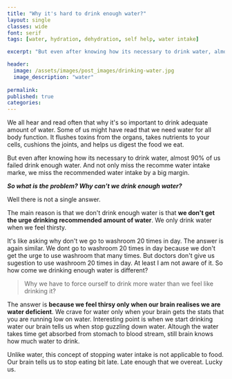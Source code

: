 ```yaml
---
title: "Why it's hard to drink enough water?"
layout: single
classes: wide
font: serif
tags: [water, hydration, dehydration, self help, water intake]

excerpt: "But even after knowing how its necessary to drink water, almost 90% of us failed drink enough water. And not only miss the recomme water intake marke, we miss the recommended water intake by a big margin."

header:
  image: /assets/images/post_images/drinking-water.jpg
  image_description: "water"
  
permalink:
published: true
categories: 
---
```



We all hear and read often that why it's so important to drink adequate amount of water.
Some of us might have read that we need water for all body function. It flushes toxins 
from the organs, takes nutrients to your cells, cushions the joints, and helps us digest
the food we eat.  

But even after knowing how its necessary to drink water, almost 90% of
us failed drink enough water. And not only miss the recomme water intake marke, we miss
the recommended water intake by a big margin.  

**_So what is the problem? Why can't we drink enough water?_**

Well there is not a single answer.

The main reason is that we don't drink enough water is that **we don't get the urge drinking recommended amount of water**. We only drink water when we feel thirsty. 

It's like asking why don't we go to washroom 20 times in day. The answer is again similar. We dont go to washroom 20 times in day because we don't get the urge to use washroom that many times. But doctors don't give us sugestion to use washroom 20 times in day. At least I am not aware of it. So how come we drinking enough water is different?

>Why we have to force ourself to drink more water than we feel like drinking it?  


The answer is **because we feel thirsy only when our brain realises we are water deficient**. We crave for water only when your brain gets the stats that you are running low on water. Interesting point is when we start drinking water our brain tells us when stop guzzling down water. Altough the water takes time get absorbed from stomach to blood stream, still brain knows how much water to drink.

Unlike water, this concept of stopping water intake is not applicable to food. Our brain tells us to stop eating bit late. Late enough that we overeat. Lucky us.














